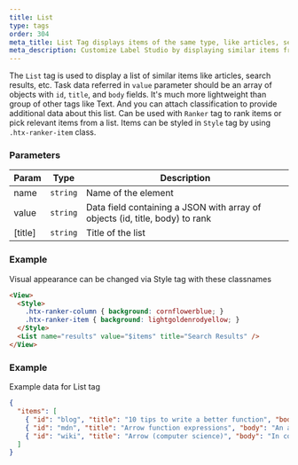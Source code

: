 ```yaml
---
title: List
type: tags
order: 304
meta_title: List Tag displays items of the same type, like articles, search results, etc.
meta_description: Customize Label Studio by displaying similar items from task data for machine learning and data science projects.
---
```


The `List` tag is used to display a list of similar items like articles, search results, etc. Task data referred in `value` parameter should be an array of objects with `id`, `title`, and `body` fields.
It's much more lightweight than group of other tags like Text. And you can attach classification to provide additional data about this list.
Can be used with `Ranker` tag to rank items or pick relevant items from a list.
Items can be styled in `Style` tag by using `.htx-ranker-item` class.

### Parameters

| Param | Type | Description |
| --- | --- | --- |
| name | <code>string</code> | Name of the element |
| value | <code>string</code> | Data field containing a JSON with array of objects (id, title, body) to rank |
| [title] | <code>string</code> | Title of the list |

### Example

Visual appearance can be changed via Style tag with these classnames

```html
<View>
  <Style>
    .htx-ranker-column { background: cornflowerblue; }
    .htx-ranker-item { background: lightgoldenrodyellow; }
  </Style>
  <List name="results" value="$items" title="Search Results" />
</View>
```
### Example

Example data for List tag

```json
{
  "items": [
    { "id": "blog", "title": "10 tips to write a better function", "body": "There is nothing worse than being left in the lurch when it comes to writing a function!" },
    { "id": "mdn", "title": "Arrow function expressions", "body": "An arrow function expression is a compact alternative to a traditional function" },
    { "id": "wiki", "title": "Arrow (computer science)", "body": "In computer science, arrows or bolts are a type class..." }
  ]
}
```
